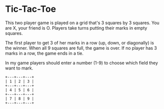 # Tic-Tac-Toe

This two player game is played on a grid that's 3 squares by 3 squares. 
You are X, your friend is O. Players take turns putting their marks in empty squares. 

The first player to get 3 of her marks in a row (up, down, or diagonally) is the winner. 
When all 9 squares are full, the game is over. If no player has 3 marks in a row, the game ends in a tie. 

In my game players should enter a number (1-9) to choose which field they want to mark.

```
+---+---+---+
| 1 | 2 | 3 |
+---+---+---+
| 4 | 5 | 6 |
+---+---+---+
| 7 | 8 | 9 |
+---+---+---+
```